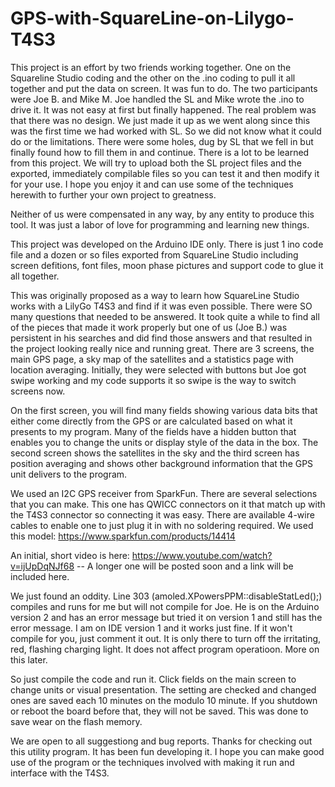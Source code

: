 # GPS-with-SquareLine-on-Lilygo-T4S3

This project is an effort by two friends working together.  One on the Squareline Studio coding and the other on the .ino coding to pull it all together and put the data on screen.  It was fun to do.  The two participants were Joe B. and Mike M.  Joe handled the SL and Mike wrote the .ino to drive it.  It was not easy at first but finally happened.  The real problem was that there was no design.  We just made it up as we went along since this was the first time we had worked with SL.  So we did not know what it could do or the limitations.  There were some holes, dug by SL that we fell in but finally found how to fill them in and continue.  There is a lot to be learned from this project.  We will try to upload both the SL project files and the exported, immediately compilable files so you can test it and then modify it for your use.  I hope you enjoy it and can use some of the techniques herewith to further your own project to greatness.  

Neither of us were compensated in any way, by any entity to produce this tool.  It was just a labor of love for programming and learning new things.

This project was developed on the Arduino IDE only.  There is just 1 ino code file and a dozen or so files exported from SquareLine Studio including screen defitions, font files, moon phase pictures and support code to glue it all together.

This was originally proposed as a way to learn how SquareLine Studio works with a LilyGo T4S3 and find if it was even possible.  There were SO many questions that needed to be answered.  It took quite a while to find all of the pieces that made it work properly but one of us (Joe B.) was persistent in his searches and did find those answers and that resulted in the project looking really nice and running great.  There are 3 screens, the main GPS page, a sky map of the satellites and a statistics page with location averaging.  Initially, they were selected with buttons but Joe got swipe working and my code supports it so swipe is the way to switch screens now.

On the first screen, you will find many fields showing various data bits that either come directly from the GPS or are calculated based on what it presents to my program.  Many of the fields have a hidden button that enables you to change the units or display style of the data in the box.  The second screen shows the satellites in the sky and the third screen has position averaging and shows other background information that the GPS unit delivers to the program.

We used an I2C GPS receiver from SparkFun.  There are several selections that you can make.  This one has QWICC connectors on it that match up with the T4S3 connector so connecting it was easy.  There are available 4-wire cables to enable one to just plug it in with no soldering required.  We used this model: https://www.sparkfun.com/products/14414

An initial, short video is here: https://www.youtube.com/watch?v=ijUpDqNJf68 -- A longer one will be posted soon and a link will be included here.

We just found an oddity.  Line 303 (amoled.XPowersPPM::disableStatLed();) compiles and runs for me but will not compile for Joe.  He is on the Arduino version 2 and has an error message but tried it on version 1 and still has the error message.  I am on IDE version 1 and it works just fine.  If it won't compile for you, just comment it out.  It is only there to turn off the irritating, red, flashing charging light.  It does not affect program operatioon.  More on this later.

So just compile the code and run it.  Click fields on the main screen to change units or visual presentation.  The setting are checked and changed ones are saved each 10 minutes on the modulo 10 minute.  If you shutdown or reboot the board before that, they will not be saved.  This was done to save wear on the flash memory.

We are open to all suggestiong and bug reports.  Thanks for checking out this utility program.  It has been fun developing it.  I hope you can make good use of the program or the techniques involved with making it run and interface with the T4S3.
